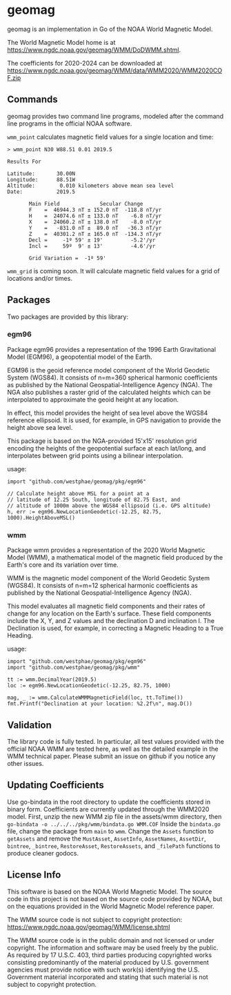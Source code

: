 # geomag
geomag is an implementation in Go of the NOAA World Magnetic Model.

The World Magnetic Model home is at https://www.ngdc.noaa.gov/geomag/WMM/DoDWMM.shtml.

The coefficients for 2020-2024 can be downloaded at https://www.ngdc.noaa.gov/geomag/WMM/data/WMM2020/WMM2020COF.zip

## Commands
geomag provides two command line programs, modeled after the command line programs in the official NOAA software.

`wmm_point` calculates magnetic field values for a single location and time:
```
> wmm_point N30 W88.51 0.01 2019.5

Results For

Latitude:       30.00N
Longitude:      88.51W
Altitude:        0.010 kilometers above mean sea level
Date:           2019.5

       Main Field             Secular Change
       F    =  46944.3 nT ± 152.0 nT  -118.8 nT/yr
       H    =  24074.6 nT ± 133.0 nT    -6.8 nT/yr
       X    =  24060.2 nT ± 138.0 nT    -8.0 nT/yr
       Y    =   -831.0 nT ±  89.0 nT   -36.3 nT/yr
       Z    =  40301.2 nT ± 165.0 nT  -134.3 nT/yr
       Decl =     -1º 59' ± 19'         -5.2'/yr
       Incl =     59º  9' ± 13'         -4.6'/yr

       Grid Variation =  -1º 59'
```

`wmm_grid` is coming soon.  It will calculate magnetic field values for a grid of locations and/or times.

## Packages
Two packages are provided by this library:

### egm96
Package egm96 provides a representation of the 1996 Earth Gravitational Model (EGM96),
a geopotential model of the Earth.

EGM96 is the geoid reference model component of the World Geodetic System (WGS84).
It consists of n=m=360 spherical harmonic coefficients as published by the
National Geospatial-Intelligence Agency (NGA).  The NGA also publishes a raster grid
of the calculated heights which can be interpolated to approximate the geoid height
at any location.

In effect, this model provides the height of sea level above the WGS84 reference ellipsoid.
It is used, for example, in GPS navigation to provide the height above sea level.

This package is based on the NGA-provided 15'x15' resolution grid encoding
the heights of the geopotential surface at each lat/long, and interpolates between grid
points using a bilinear interpolation.

usage:
```
import "github.com/westphae/geomag/pkg/egm96"

// Calculate height above MSL for a point at a
// latitude of 12.25 South, longitude of 82.75 East, and
// altitude of 1000m above the WGS84 ellipsoid (i.e. GPS altitude)
h, err := egm96.NewLocationGeodetic(-12.25, 82.75, 1000).HeightAboveMSL()
```

### wmm
Package wmm provides a representation of the 2020 World Magnetic Model (WMM),
a mathematical model of the magnetic field produced by the Earth's core and
its variation over time.

WMM is the magnetic model component of the World Geodetic System (WGS84).
It consists of n=m=12 spherical harmonic coefficients as published by the
National Geospatial-Intelligence Agency (NGA).

This model evaluates all magnetic field components and their rates of change
for any location on the Earth's surface.  These field components include the
X, Y, and Z values and the declination D and inclination I.
The Declination is used, for example, in correcting a Magnetic Heading to a
True Heading.

usage:
```
import "github.com/westphae/geomag/pkg/egm96"
import "github.com/westphae/geomag/pkg/wmm"

tt := wmm.DecimalYear(2019.5)
loc := egm96.NewLocationGeodetic(-12.25, 82.75, 1000)

mag, _ := wmm.CalculateWMMMagneticField(loc, tt.ToTime())
fmt.Printf("Declination at your location: %2.2f\n", mag.D())
```

## Validation
The library code is fully tested.
In particular, all test values provided with the official NOAA WMM are tested here,
as well as the detailed example in the WMM technical paper.
Please submit an issue on github if you notice any other issues.

## Updating Coefficients
Use go-bindata in the root directory to update the coefficients stored in binary form.
Coefficients are currently updated through the WMM2020 model.
First, unzip the new WMM zip file in the assets/wmm directory, then
`go-bindata -o ../../../pkg/wmm/bindata.go WMM.COF`
Inside the `bindata.go` file, change the package from `main` to `wmm`.
Change the `Assets` function to `getAssets` and remove the
`MustAsset`, `AssetInfo`, `AssetNames`, `AssetDir`, `bintree`, `_bintree`, `RestoreAsset`, `RestoreAssets`, and `_filePath`
functions to produce cleaner godocs.

## License Info
This software is based on the NOAA World Magnetic Model.
The source code in this project is not based on the source code provided by NOAA, but on the
equations provided in the World Magnetic Model reference paper.

The WMM source code is not subject to copyright protection: https://www.ngdc.noaa.gov/geomag/WMM/license.shtml

The WMM source code is in the public domain and not licensed or under copyright. The information and software may be used freely by the public. As required by 17 U.S.C. 403, third parties producing copyrighted works consisting predominantly of the material produced by U.S. government agencies must provide notice with such work(s) identifying the U.S. Government material incorporated and stating that such material is not subject to copyright protection.

